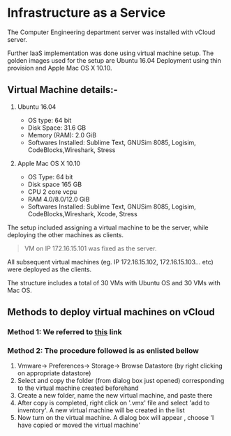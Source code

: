 # Infrastructure as a Service
The Computer Engineering department server was installed with vCloud server. 

Further IaaS implementation was done using virtual machine setup. The golden images used for the setup are Ubuntu 16.04 Deployment
using thin provision and Apple Mac OS X 10.10.


## Virtual Machine details:-
1. Ubuntu 16.04
    * OS type: 64 bit
    * Disk Space: 31.6 GB
    * Memory (RAM): 2.0 GiB
    * Softwares Installed: Sublime Text, GNUSim 8085, Logisim, CodeBlocks,Wireshark, Stress

2. Apple Mac OS X 10.10
    * OS Type: 64 bit
    * Disk space 165 GB
    * CPU 2 core vcpu
    * RAM 4.0/8.0/12.0 GiB
    * Softwares Installed: Sublime Text, GNUSim 8085, Logisim, CodeBlocks,Wireshark, Xcode, Stress
  
  
The setup included assigning a virtual machine to be the server, while deploying the other machines as clients.

>VM on IP 172.16.15.101 was fixed as the server.


All subsequent virtual machines (eg. IP 172.16.15.102, 172.16.15.103… etc) were deployed as the clients. 

The structure includes a total of 30 VMs with Ubuntu OS and 30 VMs with Mac OS.

## Methods to deploy virtual machines on vCloud

### Method 1: We referred to [this](http://docs.trendmicro.com/all/ent/dda/v2.95/en-us/dda_2.95_olh/deploy_create_new_sb.html#id12BCD070W5Z) link 

### Method 2: The procedure followed is as enlisted bellow

1. Vmware-> Preferences-> Storage-> Browse Datastore (by right clicking on appropriate datastore)
2. Select and copy the folder (from dialog box just opened) corresponding to the virtual machine created​ beforehand 
3. Create a new folder, name the new virtual machine, and paste there
4. After copy is completed, right click on '.vmx' file and select 'add to inventory'. A new virtual machine will be created in the list
5. Now turn on the virtual machine. A dialog box will appear , choose 'I have copied or moved the virtual machine'

